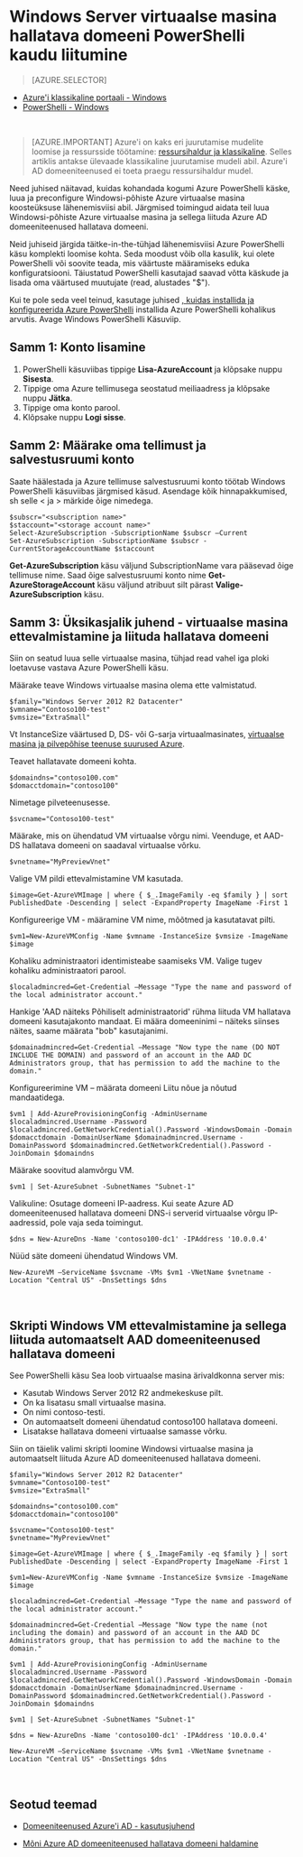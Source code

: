 <properties
    pageTitle="Azure Active Directory domeeniteenused: Administreerimiskeskuse juhend | Microsoft Azure'i"
    description="Liituda virtuaalse masina Windows Azure'i PowerShelli ja klassikaline juurutamise mudeli abil hallatavad domeeniga."
    services="active-directory-ds"
    documentationCenter=""
    authors="mahesh-unnikrishnan"
    manager="stevenpo"
    editor="curtand"/>

<tags
    ms.service="active-directory-ds"
    ms.workload="identity"
    ms.tgt_pltfrm="na"
    ms.devlang="na"
    ms.topic="article"
    ms.date="10/01/2016"
    ms.author="maheshu"/>


# <a name="join-a-windows-server-virtual-machine-to-a-managed-domain-using-powershell"></a>Windows Server virtuaalse masina hallatava domeeni PowerShelli kaudu liitumine

> [AZURE.SELECTOR]
- [Azure'i klassikaline portaali - Windows](active-directory-ds-admin-guide-join-windows-vm.md)
- [PowerShelli - Windows](active-directory-ds-admin-guide-join-windows-vm-classic-powershell.md)

<br>

> [AZURE.IMPORTANT] Azure'i on kaks eri juurutamise mudelite loomise ja ressursside töötamine: [ressursihaldur ja klassikaline](../resource-manager-deployment-model.md). Selles artiklis antakse ülevaade klassikaline juurutamise mudeli abil. Azure'i AD domeeniteenused ei toeta praegu ressursihaldur mudel.

Need juhised näitavad, kuidas kohandada kogumi Azure PowerShelli käske, luua ja preconfigure Windowsi-põhiste Azure virtuaalse masina koosteüksuse lähenemisviisi abil. Järgmised toimingud aidata teil luua Windowsi-põhiste Azure virtuaalse masina ja sellega liituda Azure AD domeeniteenused hallatava domeeni.

Neid juhiseid järgida täitke-in-the-tühjad lähenemisviisi Azure PowerShelli käsu komplekti loomise kohta. Seda moodust võib olla kasulik, kui olete PowerShelli või soovite teada, mis väärtuste määramiseks eduka konfiguratsiooni. Täiustatud PowerShelli kasutajad saavad võtta käskude ja lisada oma väärtused muutujate (read, alustades "$").

Kui te pole seda veel teinud, kasutage juhised [, kuidas installida ja konfigureerida Azure PowerShelli](../powershell-install-configure.md) installida Azure PowerShelli kohalikus arvutis. Avage Windows PowerShelli Käsuviip.

## <a name="step-1-add-your-account"></a>Samm 1: Konto lisamine

1. PowerShelli käsuviibas tippige **Lisa-AzureAccount** ja klõpsake nuppu **Sisesta**.
2. Tippige oma Azure tellimusega seostatud meiliaadress ja klõpsake nuppu **Jätka**.
3. Tippige oma konto parool.
4. Klõpsake nuppu **Logi sisse**.

## <a name="step-2-set-your-subscription-and-storage-account"></a>Samm 2: Määrake oma tellimust ja salvestusruumi konto

Saate häälestada ja Azure tellimuse salvestusruumi konto töötab Windows PowerShelli käsuviibas järgmised käsud. Asendage kõik hinnapakkumised, sh selle < ja > märkide õige nimedega.

    $subscr="<subscription name>"
    $staccount="<storage account name>"
    Select-AzureSubscription -SubscriptionName $subscr –Current
    Set-AzureSubscription -SubscriptionName $subscr -CurrentStorageAccountName $staccount

**Get-AzureSubscription** käsu väljund SubscriptionName vara pääsevad õige tellimuse nime. Saad õige salvestusruumi konto nime **Get-AzureStorageAccount** käsu väljund atribuut silt pärast **Valige-AzureSubscription** käsu.


## <a name="step-3-step-by-step-walkthrough---provision-the-virtual-machine-and-join-it-to-the-managed-domain"></a>Samm 3: Üksikasjalik juhend - virtuaalse masina ettevalmistamine ja liituda hallatava domeeni
Siin on seatud luua selle virtuaalse masina, tühjad read vahel iga ploki loetavuse vastava Azure PowerShelli käsu.

Määrake teave Windows virtuaalse masina olema ette valmistatud.

    $family="Windows Server 2012 R2 Datacenter"
    $vmname="Contoso100-test"
    $vmsize="ExtraSmall"

Vt InstanceSize väärtused D, DS- või G-sarja virtuaalmasinates, [virtuaalse masina ja pilvepõhise teenuse suurused Azure](https://msdn.microsoft.com/library/azure/dn197896.aspx).

Teavet hallatavate domeeni kohta.

    $domaindns="contoso100.com"
    $domacctdomain="contoso100"

Nimetage pilveteenusesse.

    $svcname="Contoso100-test"

Määrake, mis on ühendatud VM virtuaalse võrgu nimi. Veenduge, et AAD-DS hallatava domeeni on saadaval virtuaalse võrku.

    $vnetname="MyPreviewVnet"

Valige VM pildi ettevalmistamine VM kasutada.

    $image=Get-AzureVMImage | where { $_.ImageFamily -eq $family } | sort PublishedDate -Descending | select -ExpandProperty ImageName -First 1

Konfigureerige VM - määramine VM nime, mõõtmed ja kasutatavat pilti.

    $vm1=New-AzureVMConfig -Name $vmname -InstanceSize $vmsize -ImageName $image

Kohaliku administraatori identimisteabe saamiseks VM. Valige tugev kohaliku administraatori parool.

    $localadmincred=Get-Credential –Message "Type the name and password of the local administrator account."

Hankige 'AAD näiteks Põhiliselt administraatorid' rühma liituda VM hallatava domeeni kasutajakonto mandaat. Ei määra domeeninimi – näiteks siinses näites, saame määrata "bob" kasutajanimi.

    $domainadmincred=Get-Credential –Message "Now type the name (DO NOT INCLUDE THE DOMAIN) and password of an account in the AAD DC Administrators group, that has permission to add the machine to the domain."

Konfigureerimine VM – määrata domeeni Liitu nõue ja nõutud mandaatidega.

    $vm1 | Add-AzureProvisioningConfig -AdminUsername $localadmincred.Username -Password $localadmincred.GetNetworkCredential().Password -WindowsDomain -Domain $domacctdomain -DomainUserName $domainadmincred.Username -DomainPassword $domainadmincred.GetNetworkCredential().Password -JoinDomain $domaindns

Määrake soovitud alamvõrgu VM.

    $vm1 | Set-AzureSubnet -SubnetNames "Subnet-1"

Valikuline: Osutage domeeni IP-aadress. Kui seate Azure AD domeeniteenused hallatava domeeni DNS-i serverid virtuaalse võrgu IP-aadressid, pole vaja seda toimingut.

    $dns = New-AzureDns -Name 'contoso100-dc1' -IPAddress '10.0.0.4'

Nüüd säte domeeni ühendatud Windows VM.

    New-AzureVM –ServiceName $svcname -VMs $vm1 -VNetName $vnetname -Location "Central US" -DnsSettings $dns

<br>

## <a name="script-to-provision-a-windows-vm-and-automatically-join-it-to-an-aad-domain-services-managed-domain"></a>Skripti Windows VM ettevalmistamine ja sellega liituda automaatselt AAD domeeniteenused hallatava domeeni
See PowerShelli käsu Sea loob virtuaalse masina ärivaldkonna server mis:

- Kasutab Windows Server 2012 R2 andmekeskuse pilt.
- On ka lisatasu small virtuaalse masina.
- On nimi contoso-testi.
- On automaatselt domeeni ühendatud contoso100 hallatava domeeni.
- Lisatakse hallatava domeeni virtuaalse samasse võrku.

Siin on täielik valimi skripti loomine Windowsi virtuaalse masina ja automaatselt liituda Azure AD domeeniteenused hallatava domeeni.

    $family="Windows Server 2012 R2 Datacenter"
    $vmname="Contoso100-test"
    $vmsize="ExtraSmall"

    $domaindns="contoso100.com"
    $domacctdomain="contoso100"

    $svcname="Contoso100-test"
    $vnetname="MyPreviewVnet"

    $image=Get-AzureVMImage | where { $_.ImageFamily -eq $family } | sort PublishedDate -Descending | select -ExpandProperty ImageName -First 1

    $vm1=New-AzureVMConfig -Name $vmname -InstanceSize $vmsize -ImageName $image

    $localadmincred=Get-Credential –Message "Type the name and password of the local administrator account."

    $domainadmincred=Get-Credential –Message "Now type the name (not including the domain) and password of an account in the AAD DC Administrators group, that has permission to add the machine to the domain."

    $vm1 | Add-AzureProvisioningConfig -AdminUsername $localadmincred.Username -Password $localadmincred.GetNetworkCredential().Password -WindowsDomain -Domain $domacctdomain -DomainUserName $domainadmincred.Username -DomainPassword $domainadmincred.GetNetworkCredential().Password -JoinDomain $domaindns

    $vm1 | Set-AzureSubnet -SubnetNames "Subnet-1"

    $dns = New-AzureDns -Name 'contoso100-dc1' -IPAddress '10.0.0.4'

    New-AzureVM –ServiceName $svcname -VMs $vm1 -VNetName $vnetname -Location "Central US" -DnsSettings $dns

<br>

## <a name="related-content"></a>Seotud teemad
- [Domeeniteenused Azure'i AD - kasutusjuhend](./active-directory-ds-getting-started.md)

- [Mõni Azure AD domeeniteenused hallatava domeeni haldamine](./active-directory-ds-admin-guide-administer-domain.md)
